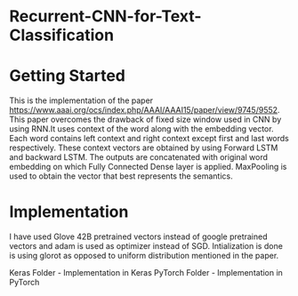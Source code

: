 # Recurrent-CNN-for-Text-Classification

# Getting Started
This is the implementation of the paper https://www.aaai.org/ocs/index.php/AAAI/AAAI15/paper/view/9745/9552. This paper overcomes the drawback of fixed size window used in CNN by using RNN.It uses context of the word along with the embedding vector. Each word contains left context and right context except first and last words respectively. These context vectors are obtained by using Forward LSTM and backward LSTM. The outputs are concatenated with original word embedding on which Fully Connected Dense layer is applied. MaxPooling is used to obtain the vector that best represents the semantics.

# Implementation
I have used Glove 42B pretrained vectors instead of google pretrained vectors and adam is used as optimizer instead of SGD. Intialization is done is using glorot as opposed to uniform distribution mentioned in the paper.

Keras Folder - Implementation in Keras
PyTorch Folder - Implementation in PyTorch
